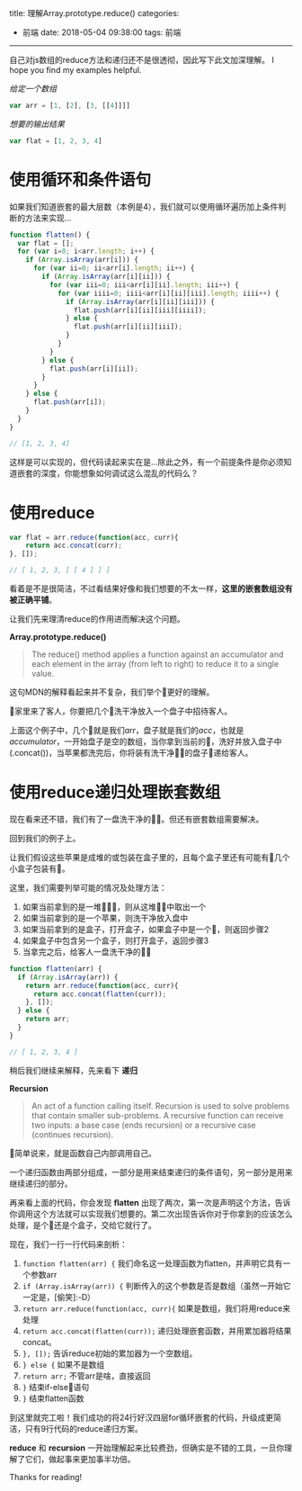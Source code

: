 title: 理解Array.prototype.reduce()
categories:
  - 前端
date: 2018-05-04 09:38:00
tags: 前端
---

自己对js数组的reduce方法和递归还不是很透彻，因此写下此文加深理解。
I hope you find my examples helpful.

*给定一个数组*

```js
var arr = [1, [2], [3, [[4]]]]
```

*想要的输出结果*

```js
var flat = [1, 2, 3, 4]
```

# 使用循环和条件语句

如果我们知道嵌套的最大层数（本例是4），我们就可以使用循环遍历加上条件判断的方法来实现...

```js
function flatten() {
  var flat = [];
  for (var i=0; i<arr.length; i++) {
    if (Array.isArray(arr[i])) {
      for (var ii=0; ii<arr[i].length; ii++) {
        if (Array.isArray(arr[i][ii])) {
          for (var iii=0; iii<arr[i][ii].length; iii++) {
            for (var iiii=0; iiii<arr[i][ii][iii].length; iiii++) {
              if (Array.isArray(arr[i][ii][iii])) {
                flat.push(arr[i][ii][iii][iiii]);
              } else {
                flat.push(arr[i][ii][iii]);
              }
            }
          }
        } else {
          flat.push(arr[i][ii]);
        }
      }
    } else {
      flat.push(arr[i]);
    }
  }
}

// [1, 2, 3, 4]
```

这样是可以实现的，但代码读起来实在是...除此之外，有一个前提条件是你必须知道嵌套的深度，你能想象如何调试这么混乱的代码么？

# 使用reduce

```js
var flat = arr.reduce(function(acc, curr){
    return acc.concat(curr);
}, []);

// [ 1, 2, 3, [ [ 4 ] ] ]
```

看着是不是很简洁，不过看结果好像和我们想要的不太一样，**这里的嵌套数组没有被正确平铺**。

让我们先来理清reduce的作用进而解决这个问题。

**Array.prototype.reduce()**

> The reduce() method applies a function against an accumulator and each element in the array (from left to right) to reduce it to a single value.

这句MDN的解释看起来并不复杂，我们举个🌰更好的理解。

家里来了客人，你要把几个🍎洗干净放入一个盘子中招待客人。

上面这个例子中，几个🍎就是我们*arr*，盘子就是我们的*acc*，也就是*accumulator*，一开始盘子是空的数组，当你拿到当前的🍎，洗好并放入盘子中 (.concat())，当苹果都洗完后，你将装有洗干净🍎的盘子递给客人。

# 使用reduce递归处理嵌套数组

现在看来还不错，我们有了一盘洗干净的🍎。但还有嵌套数组需要解决。

回到我们的例子上。

让我们假设这些苹果是成堆的或包装在盒子里的，且每个盒子里还有可能有几个小盒子包装有🍎。

这里，我们需要列举可能的情况及处理方法：

1. 如果当前拿到的是一堆🍎🍎🍎，则从这堆🍎中取出一个
2. 如果当前拿到的是一个苹果，则洗干净放入盘中
3. 如果当前拿到的是盒子，打开盒子，如果盒子中是一个🍎，则返回步骤2
4. 如果盒子中包含另一个盒子，则打开盒子，返回步骤3
5. 当拿完之后，给客人一盘洗干净的🍎

```js
function flatten(arr) {
  if (Array.isArray(arr)) {
    return arr.reduce(function(acc, curr){
      return acc.concat(flatten(curr));
    }, []);
  } else {
    return arr;
  }
}

// [ 1, 2, 3, 4 ]
```
稍后我们继续来解释，先来看下 **递归**

**Recursion**

> An act of a function calling itself. Recursion is used to solve problems that contain smaller sub-problems. A recursive function can receive two inputs: a base case (ends recursion) or a recursive case (continues recursion).

简单说来，就是函数自己内部调用自己。

一个递归函数由两部分组成，一部分是用来结束递归的条件语句，另一部分是用来继续递归的部分。

再来看上面的代码，你会发现 **flatten** 出现了两次，第一次是声明这个方法，告诉你调用这个方法就可以实现我们想要的。第二次出现告诉你对于你拿到的应该怎么处理，是个🍎还是个盒子，交给它就行了。

现在，我们一行一行代码来剖析：
1. `function flatten(arr) {` 我们命名这一处理函数为flatten，并声明它具有一个参数arr
2. `if (Array.isArray(arr)) {` 判断传入的这个参数是否是数组（虽然一开始它一定是，[偷笑]:-D）
3. `return arr.reduce(function(acc, curr){` 如果是数组，我们将用reduce来处理
4. `return acc.concat(flatten(curr));` 递归处理嵌套函数，并用累加器将结果concat。
5. `}, []);` 告诉reduce初始的累加器为一个空数组。
6. `} else {` 如果不是数组
7. `return arr;` 不管arr是啥，直接返回
8. `}` 结束if-else语句
9. `}` 结束flatten函数

到这里就完工啦！我们成功的将24行好汉四层for循环嵌套的代码，升级成更简洁，只有9行代码的reduce递归方案。

**reduce** 和 **recursion** 一开始理解起来比较费劲，但确实是不错的工具，一旦你理解了它们，做起事来更加事半功倍。

Thanks for reading!